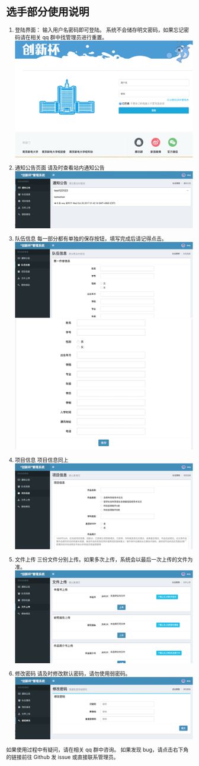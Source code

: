 # 选手部分使用说明

1. 登陆界面：
输入用户名密码即可登陆。
系统不会储存明文密码，如果忘记密码请在相关 qq 群中找管理员进行重置。
![](media/15091152389652/15091152495590.jpg)

2. 通知公告页面
请及时查看站内通知公告
![](media/15091152389652/15091154567243.jpg)

3. 队伍信息
每一部分都有单独的保存按钮，填写完成后请记得点击。
![](media/15091152389652/15091156015806.jpg)
![](media/15091152389652/15091156209237.jpg)

4. 项目信息
项目信息同上
![](media/15091152389652/15091161980392.jpg)

5. 文件上传
三份文件分别上传。如果多次上传，系统会以最后一次上传的文件为准。
![](media/15091152389652/15091166480515.jpg)

6. 修改密码
请及时修改默认密码，请勿使用弱密码。
![](media/15091152389652/15091168618871.jpg)

如果使用过程中有疑问，请在相关 qq 群中咨询。
如果发现 bug，请点击右下角的链接前往 Github 发 issue 或直接联系管理员。

